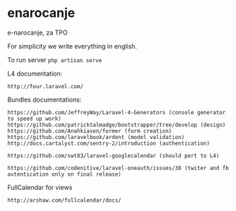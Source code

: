 enarocanje
==========

e-narocanje, za TPO

For simplicity we write everything in english.

To run server 
```php artisan serve```

L4 documentation:
```
http://four.laravel.com/
```

Bundles documentations:
```
https://github.com/JeffreyWay/Laravel-4-Generators (console generator to speed up work)
https://github.com/patricktalmadge/bootstrapper/tree/develop (design)
https://github.com/Anahkiasen/former (form creation)
https://github.com/laravelbook/ardent (model validation)
http://docs.cartalyst.com/sentry-2/introduction (authentication)

https://github.com/swt83/laravel-googlecalendar (should port to L4)

https://github.com/codenitive/laravel-oneauth/issues/38 (twiter and fb avtentication only on final release)
```

FullCalendar for views
```
http://arshaw.com/fullcalendar/docs/
```
